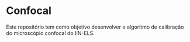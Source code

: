 # Confocal
Este repositório tem como objetivo desenvolver o algoritmo de calibração do microscópio confocal do IIN-ELS.
